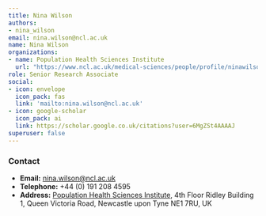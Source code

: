 ```yaml
---
title: Nina Wilson
authors:
- nina_wilson
email: nina.wilson@ncl.ac.uk
name: Nina Wilson
organizations:
- name: Population Health Sciences Institute
  url: "https://www.ncl.ac.uk/medical-sciences/people/profile/ninawilson.html"
role: Senior Research Associate
social:
- icon: envelope
  icon_pack: fas
  link: 'mailto:nina.wilson@ncl.ac.uk'
- icon: google-scholar
  icon_pack: ai
  link: https://scholar.google.co.uk/citations?user=6MgZSt4AAAAJ
superuser: false
---
```


### Contact

- __Email:__ [nina.wilson@ncl.ac.uk](mailto:nina.wilson@ncl.ac.uk)
- __Telephone:__ +44 (0) 191 208 4595
- __Address:__ [Population Health Sciences Institute](https://www.ncl.ac.uk/medical-sciences/research/institutes/population-health/), 4th Floor Ridley Building 1, Queen Victoria Road, Newcastle upon Tyne NE1 7RU, UK
